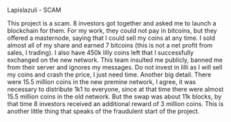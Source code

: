 Lapislazuli - SCAM


This project is a scam.
8 investors got together and asked me to launch a blockchain for them. For my work, they could not pay in bitcoins, but they offered a masternode, saying that I could sell my coins at any time. I sold almost all of my share and earned 7 bitcoins (this is not a net profit from sales, I trading). I also have 450k lilly coins left that I successfully exchanged on the new network.
This team insulted me publicly, banned me from their server and ignores my messages.
Do not invest in lilli as I will sell my coins and crash the price, I just need time.
Another big detail. There were 15.5 million coins in the new premine network, I agree, it was necessary to distribute 1k1 to everyone, since at that time there were almost 15.5 million coins in the old network. But the swap was about 11k blocks, by that time 8 investors received an additional reward of 3 million coins. This is another little thing that speaks of the fraudulent start of the project.
